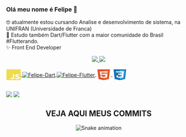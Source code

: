 ### Olá meu nome é Felipe 👋
🤓 atualmente estou cursando Analise e desenvolvimento de sistema, na UNIFRAN (Universidade de Franca)
<br />
📱 Estudo também Dart/Flutter com a maior comunidade do Brasil #Flutterando.
<br />
✨ Front End Developer


<div align="center">
  <a href="https://github.com/fpinheir0">
  <img height="180em" src="https://github-readme-stats.vercel.app/api?username=fpinheir0&show_icons=true&theme=merko&include_all_commits=true&count_private=true"/>
  <img height="180em" src="https://github-readme-stats.vercel.app/api/top-langs/?username=fpinheir0&layout=compact&langs_count=7&theme=merko"/>
</div>

<div style="display: inline_block"><br>
  <img align="center" alt="Felipe-Js" height="30" width="40" src="https://raw.githubusercontent.com/devicons/devicon/master/icons/javascript/javascript-plain.svg">
  <img align="center" alt="Felipe-Dart" height="30" width="40" src="https://cdn.jsdelivr.net/gh/devicons/devicon/icons/dart/dart-plain.svg">
  <img align="center" alt="Felipe-Flutter" height="30" width="40" src="https://cdn.jsdelivr.net/gh/devicons/devicon/icons/flutter/flutter-original.svg">
  <img align="center" alt="Felipe-HTML" height="30" width="40" src="https://raw.githubusercontent.com/devicons/devicon/master/icons/html5/html5-original.svg">
  <img align="center" alt="Felipe-CSS" height="30" width="40" src="https://raw.githubusercontent.com/devicons/devicon/master/icons/css3/css3-original.svg">
</div>
  
 ##
  
  <div>
      <a href="https://www.instagram.com/_pinheir0/" target="_blank"><img src="https://img.shields.io/badge/-Instagram-%23E4405F?style=for-the-badge&logo=instagram&logoColor=white" target="_blank"></a>
  <a href="https://www.linkedin.com/in/felipeluizpinheiro/" target="_blank"><img src="https://img.shields.io/badge/-LinkedIn-%230077B5?style=for-the-badge&logo=linkedin&logoColor=white" target="_blank"></a> 
  </div>

<div align="center">
  
  ## VEJA AQUI MEUS COMMITS ##
  
  ![Snake animation](https://github.com/fpinheir0/fpinheir0/blob/output/github-contribution-grid-snake.svg)
  
</div>
